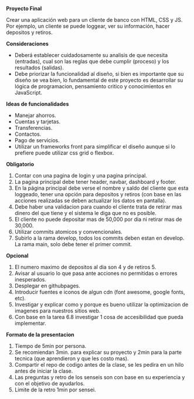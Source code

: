**Proyecto Final**

Crear una aplicación web para un cliente de banco con HTML, CSS y JS. Por ejemplo, un cliente se puede loggear, ver su información, hacer depositos y retiros.

**Consideraciones**

* Deberá establecer cuidadosamente su analisis de que necesita (entradas), cual son las reglas que debe cumplir (proceso) y los resultados (salidas).
* Debe priorizar la funcionalidad al diseño, si bien es importante que su diseño se vea bien, lo fundamental de este proyecto es desarrollar su lógica de programacion, pensamiento critico y conocimientos en JavaScript.

**Ideas de funcionalidades**

* Manejar ahorros.
* Cuentas y tarjetas.
* Transferencias.
* Contactos.
* Pago de servicios.
* Utilizar un frameworks front para simplificar el diseño aunque si lo prefiere puede utilizar css grid o flexbox.

**Obligatorio**

1. Contar con una pagina de login y una pagina principal.
2. La pagina principal debe tener header, navbar, dashboard y footer.
3. En la página principal debe verse el nombre y saldo del cliente que esta loggeado, tener una opción para depositos y retiros (con base en las acciones realizadas se deben actualizar los datos en pantalla).
4. Debe haber una validacion para cuando el cliente trata de retirar mas dinero del que tiene y el sistema le diga que no es posible.
5. El cliente no puede depositar mas de 50,000 por dia ni retirar mas de 30,000.
6. Utilizar commits atomicos y convencionales.
7. Subirlo a la rama develop, todos los commits deben estan en develop. La rama main, solo debe tener el primer commit.

**Opcional**

1. El numero maximo de depositos al dia son 4 y de retiros 5.
2. Avisar al usuario lo que pasa ante acciones no permitidas o errores inesperados.
3. Desplegar en githubpages.
4. Introducir fuentes e iconos de algun cdn (font awesome, google fonts, etc).
5. Investigar y explicar como y porque es bueno utilizar la optimizacion de imagenes para nuestros sitios web.
6. Con base en la tarea 6.8 investigar 1 cosa de accesibilidad que pueda implementar.
   
**Formato de la presentacion**
1. Tiempo de 5min por persona.
2. Se recomiendan 3min. para explicar su proyecto y 2min para la parte tecnica (que aprendieron y que les costo mas).
3. Compartir el repo de codigo antes de la clase, se les pedira en un hilo antes de iniciar la clase.
4. Las preguntas y retro de los senseis son con base en su experiencia y con el objetivo de ayudarlos.
5. Limite de la retro 1min por sensei.
